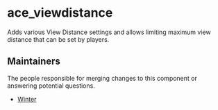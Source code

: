 ace_viewdistance
===========

Adds various View Distance settings and allows limiting maximum view distance that can be set by players.


## Maintainers

The people responsible for merging changes to this component or answering potential questions.

- [Winter](https://github.com/Winter259)
